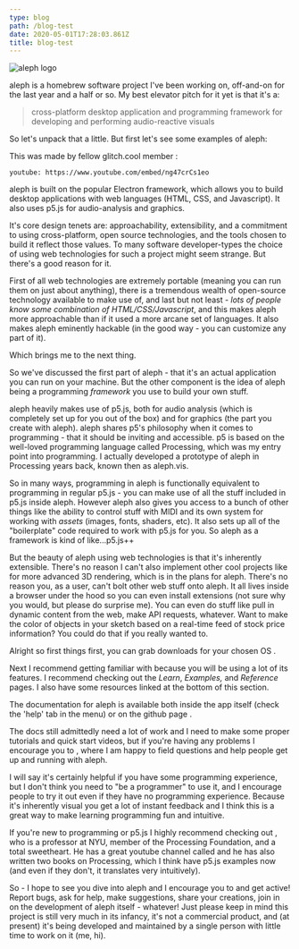 ```yaml
---
type: blog
path: /blog-test
date: 2020-05-01T17:28:03.861Z
title: blog-test
---
```

![aleph logo](/assets/aleph.png "aleph logo")

aleph is a homebrew software project I've been working on, off-and-on for the last year and a half or so. My best elevator pitch for it yet is that it's a:

> cross-platform desktop application and programming framework for developing and performing audio-reactive visuals

So let's unpack that a little. But first let's see some examples of aleph:

This was made by fellow glitch.cool member :

`youtube: https://www.youtube.com/embed/ng47crCs1eo`

aleph is built on the popular Electron framework, which allows you to build desktop applications with web languages (HTML, CSS, and Javascript). It also uses p5.js for audio-analysis and graphics.

It's core design tenets are: approachability, extensibility, and a commitment to using cross-platform, open source technologies, and the tools chosen to build it reflect those values. To many software developer-types the choice of using web technologies for such a project might seem strange. But there's a good reason for it.

First of all web technologies are extremely portable (meaning you can run them on just about anything), there is a tremendous wealth of open-source technology available to make use of, and last but not least - *lots of people know some combination of HTML/CSS/Javascript*, and this makes aleph more approachable than if it used a more arcane set of languages. It also makes aleph eminently hackable (in the good way - you can customize any part of it).

Which brings me to the next thing.

So we've discussed the first part of aleph - that it's an actual application you can run on your machine. But the other component is the idea of aleph being a programming *framework* you use to build your own stuff.

aleph heavily makes use of p5.js, both for audio analysis (which is completely set up for you out of the box) and for graphics (the part you create with aleph). aleph shares p5's philosophy when it comes to programming - that it should be inviting and accessible. p5 is based on the well-loved programming language called Processing, which was my entry point into programming. I actually developed a prototype of aleph in Processing years back, known then as aleph.vis.

So in many ways, programming in aleph is functionally equivalent to programming in regular p5.js - you can make use of all the stuff included in p5.js inside aleph. However aleph also gives you access to a bunch of other things like the ability to control stuff with MIDI and its own system for working with *assets* (images, fonts, shaders, etc). It also sets up all of the "boilerplate" code required to work with p5.js for you. So aleph as a framework is kind of like...p5.js++

But the beauty of aleph using web technologies is that it's inherently extensible. There's no reason I can't also implement other cool projects like for more advanced 3D rendering, which is in the plans for aleph. There's no reason you, as a user, can't bolt other web stuff onto aleph. It all lives inside a browser under the hood so you can even install extensions (not sure why you would, but please do surprise me). You can even do stuff like pull in dynamic content from the web, make API requests, whatever. Want to make the color of objects in your sketch based on a real-time feed of stock price information? You could do that if you really wanted to.

Alright so first things first, you can grab downloads for your chosen OS .

Next I recommend getting familiar with because you will be using a lot of its features. I recommend checking out the *Learn*, *Examples,* and *Reference* pages. I also have some resources linked at the bottom of this section.

The documentation for aleph is available both inside the app itself (check the 'help' tab in the menu) or on the github page .

The docs still admittedly need a lot of work and I need to make some proper tutorials and quick start videos, but if you're having any problems I encourage you to , where I am happy to field questions and help people get up and running with aleph.

I will say it's certainly helpful if you have some programming experience, but I don't think you need to "be a programmer" to use it, and I encourage people to try it out even if they have no programming experience. Because it's inherently visual you get a lot of instant feedback and I think this is a great way to make learning programming fun and intuitive.

If you're new to programming or p5.js I highly recommend checking out , who is a professor at NYU, member of the Processing Foundation, and a total sweetheart. He has a great youtube channel called and he has also written two books on Processing, which I think have p5.js examples now (and even if they don't, it translates very intuitively).

So - I hope to see you dive into aleph and I encourage you to and get active! Report bugs, ask for help, make suggestions, share your creations, join in on the development of aleph itself - whatever! Just please keep in mind this project is still very much in its infancy, it's not a commercial product, and (at present) it's being developed and maintained by a single person with little time to work on it (me, hi).
